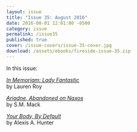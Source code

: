 ```yaml
---
layout: issue
title: "Issue 35: August 2016"
date: 2016-08-01 12:01:00 -0500
category: issue
permalink: /issue35
published: true
cover: /issue-covers/issue-35-cover.jpg
download: /assets/ebooks/fireside-issue-35.zip
---
```


In this issue:

[_In Memoriam: Lady Fantastic_](/issue35/chapter/27/)<br/>
by Lauren Roy

[_Ariadne, Abandoned on Naxos_](/issue35/chapter/ariadne-abandoned-on-naxos/)<br/>
by S.M. Mack

[_Your Body, By Default_](/issue35/chapter/your-body-by-default/)<br/>
by Alexis A. Hunter
